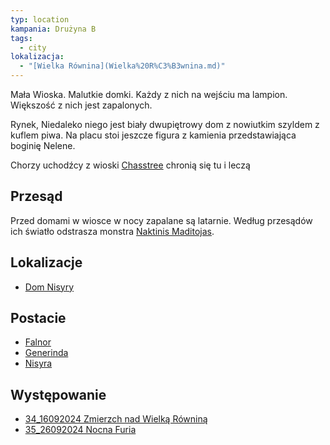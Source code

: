 ```yaml
---
typ: location
kampania: Drużyna B
tags:
  - city
lokalizacja:
  - "[Wielka Równina](Wielka%20R%C3%B3wnina.md)"
---
```


Mała Wioska. Malutkie domki.  Każdy z nich na wejściu ma lampion. Większość z nich jest zapalonych. 

Rynek, Niedaleko niego jest biały dwupiętrowy dom z nowiutkim szyldem z kuflem piwa.
Na placu stoi jeszcze figura z kamienia przedstawiająca boginię Nelene.  

Chorzy uchodźcy z wioski [Chasstree](./Chasstree.md) chronią się tu i leczą

## Przesąd
Przed domami w wiosce w nocy zapalane są latarnie. Według przesądów ich światło odstrasza monstra [Naktinis Maditojas](../Potwory/Naktinis%20Maditojas.md).


## Lokalizacje
- [Dom Nisyry](./Dom%20Nisyry.md)

## Postacie
- [Falnor](../NPC/Falnor.md)
- [Generinda](../NPC/Generinda.md)
- [Nisyra](../NPC/Nisyra.md)

## Występowanie
- [34_16092024 Zmierzch nad Wielką Równiną](../sesje/34_16092024%20Zmierzch%20nad%20Wielk%C4%85%20R%C3%B3wnin%C4%85.md)
- [35_26092024 Nocna Furia](../sesje/35_26092024%20Nocna%20Furia.md)
